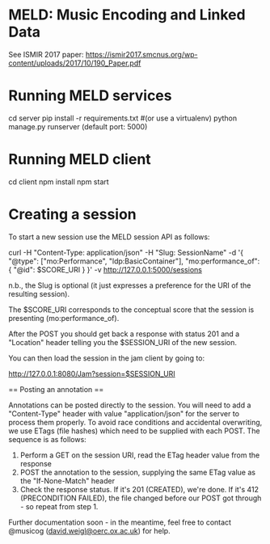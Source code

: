 MELD: Music Encoding and Linked Data
====================================
See ISMIR 2017 paper: https://ismir2017.smcnus.org/wp-content/uploads/2017/10/190_Paper.pdf


Running MELD services
=====================
cd server
pip install -r requirements.txt  #(or use a virtualenv)
python manage.py runserver (default port: 5000)

Running MELD client 
===================
cd client
npm install
npm start

Creating a session 
==================

To start a new session use the MELD session API as follows:

curl -H "Content-Type: application/json" -H "Slug: SessionName" -d '{
"@type": ["mo:Performance", "ldp:BasicContainer"], "mo:performance_of":
{ "@id": $SCORE_URI } }' -v http://127.0.0.1:5000/sessions

n.b., the Slug is optional (it just expresses a preference for the URI
of the resulting session).

The $SCORE_URI corresponds to the conceptual score that the session is
presenting (mo:performance_of).

After the POST you should get back a response with status 201 and a
"Location" header telling you the $SESSION_URI of the new session.

You can then load the session in the jam client by going to:

http://127.0.0.1:8080/Jam?session=$SESSION_URI


== Posting an annotation ==

Annotations can be posted directly to the session. You will need to
add a "Content-Type" header with value "application/json" for the
server to process them properly. To avoid race conditions and
accidental overwriting, we use ETags (file hashes) which  need to be
supplied with each POST. The sequence is as follows:

1. Perform a GET on the session URI, read the ETag header value from
the response
2. POST the annotation to the session, supplying the same ETag value as
 the "If-None-Match" header
3. Check the response status. If it's 201 (CREATED), we're done. If
it's 412 (PRECONDITION FAILED), the file changed before our POST got
through - so repeat from step 1.

Further documentation soon - in the meantime, feel free to contact @musicog (david.weigl@oerc.ox.ac.uk) for help.
